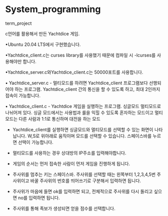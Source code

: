 # System_programming
term_project

 <Yachtdice game>

c언어를 활용해서 만든 Yachtdice 게임. 

•Ubuntu 20.04 LTS에서 구현했습니다. 

•Yachtdice_client.c는 curses library를 사용했기 때문에 컴파일 시 -lcurses를 사용해야만 합니다.

•Yachtdice_server.c와Yachtdice_client.c는 50000포트를 사용합니다.

• Yachtdice_server.c - 멀티모드를 하려면 Yachtdice_client 프로그램보다 선행되어야 하는 프로그램. Yachtdice_client 간의 통신을 할 수 있도록 하고, 최대 2인까지 접속이 가능합니다.

• Yachtdice_client.c - Yachtdice 게임을 실행하는 프로그램. 싱글모드 멀티모드로 나뉘어져 있다. 싱글 모드에서는 사용법과 룰을 익힐 수 있도록 혼자하는 모드이고 멀티모드는 다른 사람과 1:1로 통신하며 대전을 하는 모드

- Yachtdice_client를 실행하면 싱글모드와 멀티모드를 선택할 수 있는 화면이 나타납니다. W,S로 위아래로 움직이며 모드를 선택할 수 있습니다. 스페이스바를 누르면 선택이 가능합니다. 

- 멀티모드를 사용하는 경우 상대방의 IP주소를 입력해야합니다.

- 게임의 순서는 먼저 접속한 사람이 먼저 게임을 진행하게 됩니다.

- 주사위를 멈추는 키는 스페이스바. 주사위를 선택할 때는 왼쪽부터 1,2,3,4,5번 주사위이고 바꿀 주사위의 번호를 띄어쓰기로 구분해서 입력하면 됩니다. 

- 주사위가 마음에 들면 ok를 입력하면 되고, 전체적으로 주사위를 다시 돌리고 싶으면 no를 입력하면 됩니다. 

- 주사위를 통해 족보가 생성되면 얻을 점수를 선택합니다.
